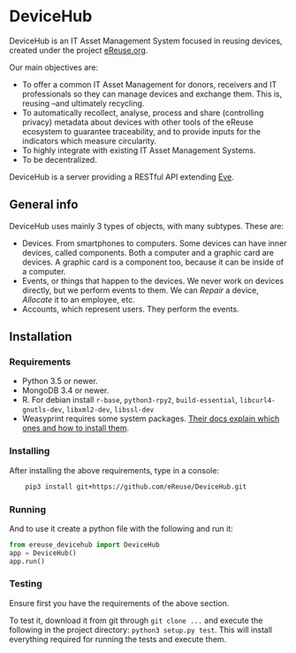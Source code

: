 # DeviceHub

DeviceHub is an IT Asset Management System focused in reusing devices,
created under the project [eReuse.org](https://www.ereuse.org).

Our main objectives are:

* To offer a common IT Asset Management for donors, receivers and IT professionals so they can manage devices and exchange them.
This is, reusing –and ultimately recycling.
* To automatically recollect, analyse, process and share (controlling privacy) metadata about devices with other tools of the
eReuse ecosystem to guarantee traceability, and to provide inputs for the indicators which measure circularity.
* To highly integrate with existing IT Asset Management Systems.
* To be decentralized.

DeviceHub is a server providing a RESTful API extending [Eve](http://python-eve.org/features.html).

## General info
DeviceHub uses mainly 3 types of objects, with many subtypes. These are:

- Devices. From smartphones to computers. Some devices can have inner devices, called components. Both a computer and
a graphic card are devices. A graphic card is a component too, because it can be inside of a computer.
- Events, or things that happen to the devices. We never work on devices directly, but we perform
events to them. We can *Repair* a device, *Allocate* it to an employee, etc.
- Accounts, which represent users. They perform the events.

## Installation

### Requirements
* Python 3.5 or newer.
* MongoDB 3.4 or newer.
* R. For debian install ``r-base``, ``python3-rpy2``, ``build-essential``,
  ``libcurl4-gnutls-dev``, ``libxml2-dev``, ``libssl-dev``
* Weasyprint requires some system packages. 
  [Their docs explain which ones and how to install them](http://weasyprint.readthedocs.io/en/stable/install.html).


### Installing

After installing the above requirements, type in a console:

```bash
    pip3 install git+https://github.com/eReuse/DeviceHub.git
```

### Running

And to use it create a python file with the following and run it:

```python
from ereuse_devicehub import DeviceHub
app = DeviceHub()
app.run()
```

### Testing
Ensure first you have the requirements of the above section.

To test it, download it from git through `git clone ...` and execute the following in the project directory:
 `python3 setup.py test`. This will install everything required for running the tests and execute them. 
